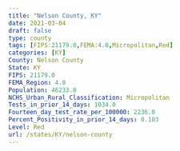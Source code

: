 ```yaml
---
title: "Nelson County, KY"
date: 2021-03-04
draft: false
type: county
tags: [FIPS:21179.0,FEMA:4.0,Micropolitan,Red]
categories: [KY]
County: Nelson County
State: KY
FIPS: 21179.0
FEMA_Region: 4.0
Population: 46233.0
NCHS_Urban_Rural_Classification: Micropolitan
Tests_in_prior_14_days: 1034.0
Fourteen_day_test_rate_per_100000: 2236.0
Percent_Positivity_in_prior_14_days: 0.103
Level: Red
url: /states/KY/nelson-county
---
```



